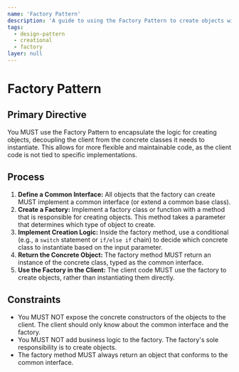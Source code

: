 ```yaml
---
name: 'Factory Pattern'
description: 'A guide to using the Factory Pattern to create objects without exposing the instantiation logic to the client.'
tags:
  - design-pattern
  - creational
  - factory
layer: null
---
```


# Factory Pattern

## Primary Directive

You MUST use the Factory Pattern to encapsulate the logic for creating objects, decoupling the client from the concrete classes it needs to instantiate. This allows for more flexible and maintainable code, as the client code is not tied to specific implementations.

## Process

1.  **Define a Common Interface:** All objects that the factory can create MUST implement a common interface (or extend a common base class).
2.  **Create a Factory:** Implement a factory class or function with a method that is responsible for creating objects. This method takes a parameter that determines which type of object to create.
3.  **Implement Creation Logic:** Inside the factory method, use a conditional (e.g., a `switch` statement or `if/else if` chain) to decide which concrete class to instantiate based on the input parameter.
4.  **Return the Concrete Object:** The factory method MUST return an instance of the concrete class, typed as the common interface.
5.  **Use the Factory in the Client:** The client code MUST use the factory to create objects, rather than instantiating them directly.

## Constraints

- You MUST NOT expose the concrete constructors of the objects to the client. The client should only know about the common interface and the factory.
- You MUST NOT add business logic to the factory. The factory's sole responsibility is to create objects.
- The factory method MUST always return an object that conforms to the common interface.
